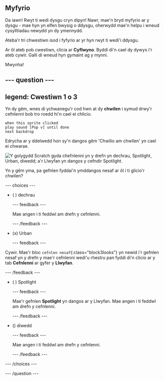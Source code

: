 ## Myfyrio

Da iawn! Rwyt ti wedi dysgu cryn dipyn! Nawr, mae'n bryd myfyrio ar y dysgu - mae hyn yn elfen bwysig o ddysgu, oherwydd mae'n helpu i wneud cysylltiadau newydd yn dy ymennydd.

Ateba'r tri chwestiwn isod i fyfyrio ar yr hyn rwyt ti wedi'i ddysgu.

Ar ôl ateb pob cwestiwn, clicia ar **Cyflwyno**. Byddi di'n cael dy dywys i'r ateb cywir. Galli di wneud hyn gymaint ag y mynni.

Mwynha!

--- question ---
---
legend: Cwestiwn 1 o 3
---

Yn dy gêm, wnes di ychwanegu'r cod hwn at dy **chwilen** i symud drwy'r cefnlenni bob tro roedd hi'n cael ei chlicio.

```blocks3
when this sprite clicked
play sound [Pop v] until done
next backdrop
```

Edrycha ar y ddelwedd hon sy'n dangos gêm 'Chwilio am chwilen' yn cael ei chwarae.

![Y golygydd Scratch gyda chefnlenni yn y drefn yn dechrau, Spotlight, Urban, diwedd; a'r Llwyfan yn dangos y cefndir Spotlight.](images/quiz1-backdrops.png)

Yn y gêm yma, pa gefnlen fyddai'n ymddangos nesaf ar ôl i ti glicio'r chwilen?

--- choices ---

- ( ) dechrau

  --- feedback ---

  Mae angen i ti feddwl am drefn y cefnlenni.

  --- /feedback ---

- (x) Urban

  --- feedback ---

Cywir. Mae'r bloc `cefnlen nesaf`{:class="block3looks"} yn newid i'r gefnlen nesaf yn y drefn y mae'r cefnlenni wedi'u rhestru pan fyddi di'n clicio ar y tab **Cefnlenni** ar gyfer y **Llwyfan**.

--- /feedback ---

- ( ) Spotlight

  --- feedback ---

  Mae'r gefnlen **Spotlight** yn dangos ar y Llwyfan. Mae angen i ti feddwl am drefn y cefnlenni.

  --- /feedback ---

- () diwedd

  --- feedback ---

  Mae angen i ti feddwl am drefn y cefnlenni.

  --- /feedback ---

--- /choices ---

--- /question ---
